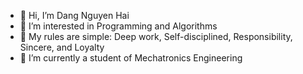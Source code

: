 - 👋 Hi, I’m Dang Nguyen Hai
- 👀 I’m interested in Programming and Algorithms
- 🌱 My rules are simple: Deep work, Self-disciplined, Responsibility, Sincere, and Loyalty
- 🌱 I’m currently a student of Mechatronics Engineering

